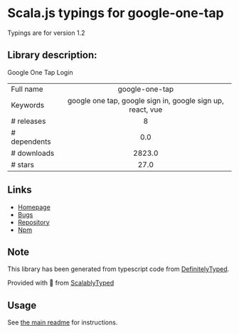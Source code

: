 
# Scala.js typings for google-one-tap

Typings are for version 1.2

## Library description:
Google One Tap Login

|                    |                 |
| ------------------ | :-------------: |
| Full name          | google-one-tap |
| Keywords           | google one tap, google sign in, google sign up, react, vue |
| # releases         | 8 |
| # dependents       | 0.0 |
| # downloads        | 2823.0 |
| # stars            | 27.0 |

## Links
- [Homepage](https://github.com/BurakGur/google-one-tap#readme)
- [Bugs](https://github.com/BurakGur/google-one-tap/issues)
- [Repository](https://github.com/BurakGur/google-one-tap)
- [Npm](https://www.npmjs.com/package/google-one-tap)
    


## Note
This library has been generated from typescript code from [DefinitelyTyped](https://definitelytyped.org).

Provided with :purple_heart: from [ScalablyTyped](https://github.com/oyvindberg/ScalablyTyped)

## Usage
See [the main readme](../../readme.md) for instructions.


